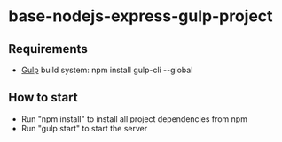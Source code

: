 # base-nodejs-express-gulp-project

## Requirements
-  [Gulp](https://gulpjs.com/) build system: npm install gulp-cli --global

## How to start
- Run "npm install" to install all project dependencies from npm
- Run "gulp start" to start the server
 
